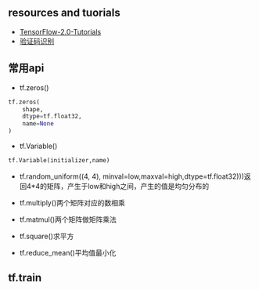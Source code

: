 ## resources and tuorials

- [TensorFlow-2.0-Tutorials](https://github.com/dragen1860/TensorFlow-2.x-Tutorials)
- [验证码识别](https://github.com/kerlomz/captcha_trainer)

## 常用api

- tf.zeros()

```python
tf.zeros(
    shape,
    dtype=tf.float32,
    name=None
)
```

- tf.Variable()

```python
tf.Variable(initializer,name)
```

- tf.random_uniform((4, 4), minval=low,maxval=high,dtype=tf.float32)))返回4*4的矩阵，产生于low和high之间，产生的值是均匀分布的

- tf.multiply()两个矩阵对应的数相乘
- tf.matmul()两个矩阵做矩阵乘法
- tf.square()求平方
- tf.reduce_mean()平均值最小化

## tf.train